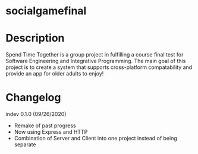 # socialgamefinal

# Description
Spend Time Together is a group project in fulfilling a course final test for Software Engineering and Integrative Programming. The main goal of this project is to create a system that supports cross-platform compatability and provide an app for older adults to enjoy!

# Changelog
indev 0.1.0 (09/26/2020)
- Remake of past progress
- Now using Express and HTTP
- Combination of Server and Client into one project instead of being separate